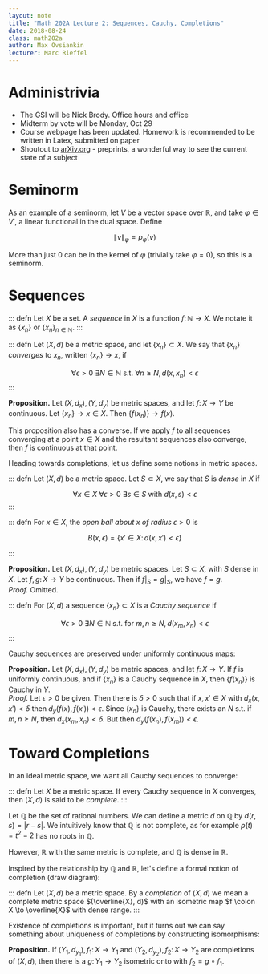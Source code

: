 ```yaml
---
layout: note
title: "Math 202A Lecture 2: Sequences, Cauchy, Completions"
date: 2018-08-24
class: math202a
author: Max Ovsiankin
lecturer: Marc Rieffel
---
```


# Administrivia
- The GSI will be Nick Brody. Office hours and office
- Midterm by vote will be Monday, Oct 29
- Course webpage has been updated. Homework is recommended to be written in Latex, submitted on paper
- Shoutout to [arXiv.org](https://arxiv.org) - preprints, a wonderful way to see the current state of a subject

# Seminorm

As an example of a seminorm, let $V$ be a vector space over $\mathbb{R}$, and take $\varphi \in V'$, a linear functional in the dual space.
Define

$$ \| \nu \|_\varphi = p_\varphi(\nu) $$

More than just $0$ can be in the kernel of $\varphi$ (trivially take $\varphi = 0$), so this is a seminorm.

# Sequences

::: defn
Let $X$ be a set. A _sequence_ in $X$ is a function $f \colon \mathbb{N} \to X$. We notate it as
$\{ x_n \}$ or $\{ x_n \}_{n \in \mathbb{N}}$.
:::

::: defn
Let $(X, d)$ be a metric space, and let $\{x_n\} \subset X$. We say that $\{ x_n \}$ _converges_ to $x_n$, written $\{ x_n \} \to x$, if

$$\forall \epsilon > 0 \ \exists N \in \mathbb{N} \text{ s.t. } \forall n \geq N, d(x, x_n) < \epsilon$$
:::

__Proposition.__ Let $(X, d_x), (Y, d_y)$ be metric spaces, and let $f \colon X \to Y$ be continuous.
Let $\{ x_n \} \to x \in X$. Then $\{ f(x_n) \} \to f(x)$.

This proposition also has a converse. If we apply $f$ to all sequences converging at a point $x \in X$ and the
resultant sequences also converge, then $f$ is continuous at that point.

Heading towards completions, let us define some notions in metric spaces.

::: defn
Let $(X, d)$ be a metric space. Let $S \subset X$, we say that $S$ is _dense_ in $X$ if

$$ \forall x \in X \ \forall \epsilon > 0 \ \exists s \in S \text{ with } d(x, s) < \epsilon $$
:::

::: defn
For $x \in X$, the _open ball about $x$ of radius_ $\epsilon > 0$ is

$$B(x, \epsilon) = \{ x' \in X \colon d(x, x') < \epsilon \} $$

:::

__Proposition.__ Let $(X, d_x), (Y, d_y)$ be metric spaces. Let $S \subset X$, with $S$ dense in $X$.
Let $f, g \colon X \to Y$ be continuous. Then if $f|_S = g|_S$, we have $f = g$.\
_Proof._ Omitted.

::: defn
For $(X, d)$ a sequence $\{ x_n \} \subset X$ is a _Cauchy sequence_ if

$$ \forall \epsilon > 0 \ \exists N \in \mathbb{N} \text{ s.t. for } m, n \geq N, d(x_m, x_n) < \epsilon $$
:::

Cauchy sequences are preserved under uniformly continuous maps:

__Proposition.__ Let $(X, d_x), (Y, d_y)$ be metric spaces, and let $f \colon X \to Y$.
If $f$ is uniformly continuous, and if $\{ x_n \}$ is a Cauchy sequence in $X$, then $\{ f(x_n) \}$ is Cauchy in $Y$.\
_Proof._ Let $\epsilon > 0$ be given.
Then there is $\delta > 0$ such that if $x, x' \in X$ with $d_x(x, x') < \delta$ then $d_y(f(x), f(x')) < \epsilon$.
Since $\{ x_n \}$ is Cauchy, there exists an $N$ s.t. if $m, n \geq N$, then $d_x(x_m, x_n) < \delta$.
But then $d_y(f(x_n), f(x_m)) < \epsilon$.

# Toward Completions

In an ideal metric space, we want all Cauchy sequences to converge:

::: defn
Let $X$ be a metric space. If every Cauchy sequence in $X$ converges, then $(X, d)$ is said to be _complete_.
:::

Let $\mathbb{Q}$ be the set of rational numbers.
We can define a metric $d$ on $\mathbb{Q}$ by $d(r, s) = |r - s|$.
We intuitively know that $\mathbb{Q}$ is not complete, as for example $p(t) = t^2 - 2$ has no roots in $\mathbb{Q}$.

However, $\mathbb{R}$ with the same metric is complete, and $\mathbb{Q}$ is dense in $\mathbb{R}$.

Inspired by the relationship by $\mathbb{Q}$ and $\mathbb{R}$, let's define a formal notion of completion
(draw diagram):

::: defn 
Let $(X, d)$ be a metric space. By a _completion_ of $(X, d)$ we mean a complete metric space $(\overline{X}, d)$
with an isometric map $f \colon X \to \overline{X}$ with dense range.
:::

Existence of completions is important, but it turns out we can say something about uniqueness of completions
by constructing isomorphisms:

__Proposition.__ If $(Y_1, d_{y_1}), f_1 \colon X \to Y_1$ and $(Y_2, d_{y_2}), f_2 \colon X \to Y_2$ are completions
of $(X, d)$, then there is a $g \colon Y_1 \to Y_2$ isometric onto with $f_2 = g \circ f_1$.
 